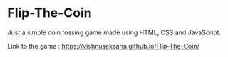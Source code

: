 # Flip-The-Coin
Just a simple coin tossing game made using HTML, CSS and JavaScript.

Link to the game : https://vishnuseksaria.github.io/Flip-The-Coin/
